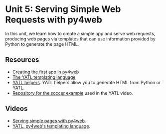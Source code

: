 # Unit 5: Serving Simple Web Requests with py4web

In this unit, we learn how to create a simple app and serve web requests, producing web pages via templates that can use information provided by Python to generate the page HTML. 

## Resources

* [Creating the first app in py4web](https://py4web.com/_documentation/static/en/chapter-05.html)
* [The YATL templating language](https://py4web.com/_documentation/static/en/chapter-09.html)
* [YATL helpers](https://py4web.com/_documentation/static/en/chapter-10.html).  YATL helpers allow you to generate HTML from Python or YATL.
* [Repository for the soccer example](https://bitbucket.org/luca_de_alfaro/soccer_app/) used in the YATL video.

## Videos

* [Serving simple pages with py4web](https://drive.google.com/file/d/1ba662RPRof3SVmK1GXzECPphH3TPgI1m/view?usp=sharing).
* [YATL, py4web's templating language](https://drive.google.com/file/d/1CT5u255zk0amRIhBk3Atm2FOjeJWtXU6/view?usp=sharing).
